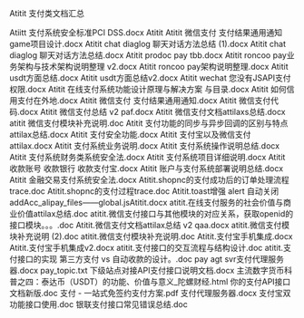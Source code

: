 Atitit 支付类文档汇总

Atiitt 支付系统安全标准PCI DSS.docx
Atitit  Atitit 微信支付 支付结果通用通知game项目设计.docx
Atitit chat diaglog 聊天对话方法总结 (1).docx
Atitit chat diaglog 聊天对话方法总结.docx
Atitit prodoc pay tbb.docx
Atitit roncoo pay业务架构与技术架构说明整理 v2.docx
Atitit roncoo pay架构说明整理.docx
Atitit usdt方面总结.docx
Atitit usdt方面总结v2.docx
Atitit wechat  您没有JSAPI支付权限.docx
Atitit 在线支付系统功能设计原理与解决方案 与目录.docx
Atitit 如何信用支付在外地.docx
Atitit 微信支付 支付结果通用通知.docx
Atitit 微信支付代码.docx
Atitit 微信支付总结 v2 paf.docx
Atitit 微信支付文档attilaxs总结.docx
atitit 微信支付模块补充说明.doc
Atitit 支付功能的同步与异步回调的区别与特点attilax总结.docx
Atitit 支付安全功能.docx
Atitit 支付宝以及微信支付 attilax.docx
Atitit 支付系统业务说明.docx
Atitit 支付系统操作说明总结.docx
Atitit 支付系统财务类系统安全法.docx
Atitit 支付系统项目详细说明.docx
Atitit 收款账号 收款银行 收款支付宝.docx
Atitit 账户与支付系统部署说明总结.docx
Atitit 金融交易支付系统安全法.docx
Atitit.shopnc的支付成功后的订单处理流程trace.doc
Atitit.shopnc的支付过程trace.doc
Atitit.toast增强 alert 自动关闭  addAcc_alipay_files——global.jsAtitit.docx
atitit.在线支付服务的社会价值与商业价值attilax总结.doc
atitit.微信支付接口与其他模块的对应关系，获取openid的接口模块。。。.doc
Atitit.微信支付文档attilax总结 v2 qaa.docx
atitit.微信支付模块补充说明 (2).doc
atitit.微信支付模块补充说明.doc
Atitit.支付宝手机集成.docx
Atitit.支付宝手机集成v2.docx
atitit.支付接口的交互流程与结构设计.doc
atitit.支付接口的实现 第三方支付 vs 自动收款的设计。.doc
pay agt svr支付代理服务器.docx
pay_topic.txt
下级站点对接API支付接口说明文档.docx
主流数字货币科普之四：泰达币（USDT）的功能、价值与意义_陀螺财经.html
你的支付API接口文档新版.doc
支付 - 一站式免签约支付方案.pdf
支付代理服务器.docx
支付宝双功能接口使用.doc
银联支付接口常见错误总结.doc





